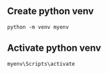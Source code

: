 ## Create python venv
```
python -m venv myenv
```

## Activate python venv
```
myenv\Scripts\activate
```



